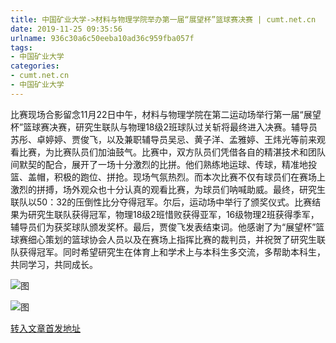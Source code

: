 ```yaml
---
title: 中国矿业大学->材料与物理学院举办第一届“展望杯”篮球赛决赛 | cumt.net.cn
date: 2019-11-25 09:35:56
urlname: 936c30a6c50eeba10ad36c959fba057f
tags: 
- 中国矿业大学
categories:
- cumt.net.cn
- 中国矿业大学
---
```

比赛现场合影留念11月22日中午，材料与物理学院在第二运动场举行第一届“展望杯”篮球赛决赛，研究生联队与物理18级2班球队过关斩将最终进入决赛。辅导员苏彤、卓婷婷、贾俊飞，以及兼职辅导员吴忌、黄子洋、孟雅婷、王炜光等前来观看比赛，为比赛队员们加油鼓气。比赛中，双方队员们凭借各自的精湛技术和团队间默契的配合，展开了一场十分激烈的比拼。他们熟练地运球、传球，精准地投篮、盖帽，积极的跑位、拼抢。现场气氛热烈。而本次比赛不仅有球员们在赛场上激烈的拼搏，场外观众也十分认真的观看比赛，为球员们呐喊助威。最终，研究生联队以50：32的压倒性比分夺得冠军。尔后，运动场中举行了颁奖仪式。比赛结果为研究生联队获得冠军，物理18级2班惜败获得亚军，16级物理2班获得季军，辅导员们为获奖球队颁发奖杯。最后，贾俊飞发表结束词。他感谢了为“展望杯”篮球赛细心策划的篮球协会人员以及在赛场上指挥比赛的裁判员，并祝贺了研究生联队获得冠军。同时希望研究生在体育上和学术上与本科生多交流，多帮助本科生，共同学习，共同成长。

![图](http://xwzx.cumt.edu.cn/_upload/article/images/18/40/5148eaef416aa91342fc20f96589/06c59d51-8780-4adf-8ec3-98f42d6ca14f.png)

![图](http://xwzx.cumt.edu.cn/_upload/article/images/18/40/5148eaef416aa91342fc20f96589/c6c14735-601a-4a8c-b5fb-62a4c86639b1.png)

[转入文章首发地址](http://xwzx.cumt.edu.cn/68/36/c523a550966/page.htm)